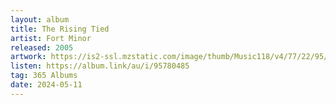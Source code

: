 ```yaml
---
layout: album
title: The Rising Tied
artist: Fort Minor
released: 2005
artwork: https://is2-ssl.mzstatic.com/image/thumb/Music118/v4/77/22/95/77229598-619e-2844-b293-2bbcb9f33241/source/512x512bb.jpg
listen: https://album.link/au/i/95780485
tag: 365 Albums
date: 2024-05-11
---
```

